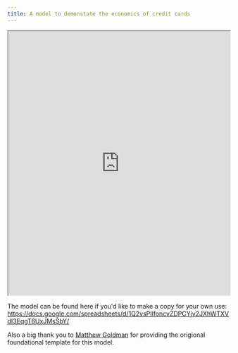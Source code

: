 ```yaml
---
title: A model to demonstate the economics of credit cards
---
```

<iframe width="100%" height="600px" src="https://docs.google.com/spreadsheets/d/e/2PACX-1vSEv0GSdjelV9ybba1xcnFO_kY_yQkbgIgvme57t5kba_tJHVAlOnFLK4XiQED2UEIkl7-4fScwP67z/pubhtml?widget=true&amp;headers=false"></iframe>

The model can be found here if you'd like to make a copy for your own use: <https://docs.google.com/spreadsheets/d/1Q2vsPIlfoncvZDPCYjv2JXhWTXVdI3EqgT6UxJMsSbY/>

Also a big thank you to [Matthew Goldman](https://matthewgoldman.com) for providing the origional foundational template for this model.
